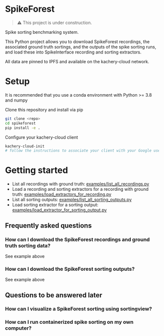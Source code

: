 # SpikeForest

> :warning: This project is under construction.

Spike sorting benchmarking system.

This Python project allows you to download SpikeForest recordings, the associated ground truth sortings, and the outputs of the spike sorting runs, and load these into SpikeInterface recording and sorting extractors.

All data are pinned to IPFS and available on the kachery-cloud network.

# Setup

It is recommended that you use a conda environment with Python >= 3.8 and numpy

Clone this repository and install via pip

```bash
git clone <repo>
cd spikeforest
pip install -e .
```

Configure your kachery-cloud client

```bash
kachery-cloud-init
# follow the instructions to associate your client with your Google user name on kachery-cloud
```

# Getting started

* List all recordings with ground truth: [examples/list_all_recordings.py](examples/list_all_recordings.py)
* Load a recording and sorting extractors for a recording with ground truth: [examples/load_extractors_for_recording.py](examples/load_extractors_for_recording.py)
* List all sorting outputs: [examples/list_all_sorting_outputs.py](examples/list_all_sorting_outputs.py)
* Load sorting extractor for a sorting output: [examples/load_extractor_for_sorting_output.py](examples/load_extractor_for_sorting_output.py)

## Frequently asked questions

### How can I download the SpikeForest recordings and ground truth sorting data?

See example above

### How can I download the SpikeForest sorting outputs?

See example above

## Questions to be answered later

### How can I visualize a SpikeForest sorting using sortingview?

### How can I run containerized spike sorting on my own computer?